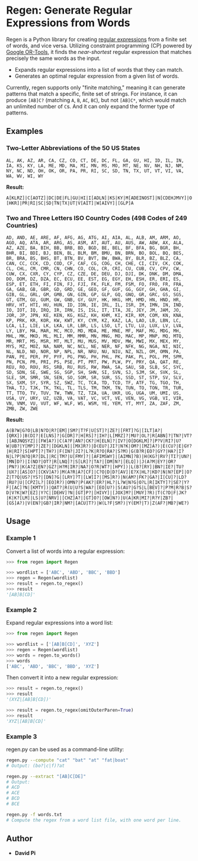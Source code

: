 # Regen: Generate Regular Expressions from Words

Regen is a Python library for creating [regular expressions](https://en.wikipedia.org/wiki/Regular_expression) from a finite set of words, and vice versa. Utilizing constraint programming (CP) powered by [Google OR-Tools](https://developers.google.com/optimization), it finds the *near-shortest* regular expression that matches precisely the same words as the input.

- Expands regular expressions into a list of words that they can match.
- Generates an optimal regular expression from a given list of words.

Currently, regen supports only "finite matching," meaning it can generate patterns that match a specific, finite set of strings. For instance, it can produce `[AB]C?` (matching `A`, `B`, `AC`, `BC`), but not `[AB]C*`, which would match an unlimited number of `C`s. And it can only expand the former type of patterns.

## Examples

### Two-Letter Abbreviations of the 50 US States

`AL, AK, AZ, AR, CA, CZ, CO, CT, DE, DC, FL, GA, GU, HI, ID, IL, IN, IA, KS, KY, LA, ME, MD, MA, MI, MN, MS, MO, MT, NE, NV, NH, NJ, NM, NY, NC, ND, OH, OK, OR, PA, PR, RI, SC, SD, TN, TX, UT, VT, VI, VA, WA, WV, WI, WY`

**Result:**

`A[KLRZ]|C[AOTZ]|DC|DE|FL|GU|HI|I[ADLN]|KS|KY|M[ADEINOST]|N[CDEHJMVY]|O[HKR]|PR|RI|SC|SD|TN|TX|UT|V[AIT]|W[AIVY]|[GLP]A`

### Two and Three Letters ISO Country Codes (498 Codes of 249 Countries)

```
AD, AND, AE, ARE, AF, AFG, AG, ATG, AI, AIA, AL, ALB, AM, ARM, AO, AGO, AQ, ATA, AR, ARG, AS, ASM, AT, AUT, AU, AUS, AW, ABW, AX, ALA, AZ, AZE, BA, BIH, BB, BRB, BD, BGD, BE, BEL, BF, BFA, BG, BGR, BH, BHR, BI, BDI, BJ, BEN, BL, BLM, BM, BMU, BN, BRN, BO, BOL, BQ, BES, BR, BRA, BS, BHS, BT, BTN, BV, BVT, BW, BWA, BY, BLR, BZ, BLZ, CA, CAN, CC, CCK, CD, COD, CF, CAF, CG, COG, CH, CHE, CI, CIV, CK, COK, CL, CHL, CM, CMR, CN, CHN, CO, COL, CR, CRI, CU, CUB, CV, CPV, CW, CUW, CX, CXR, CY, CYP, CZ, CZE, DE, DEU, DJ, DJI, DK, DNK, DM, DMA, DO, DOM, DZ, DZA, EC, ECU, EE, EST, EG, EGY, EH, ESH, ER, ERI, ES, ESP, ET, ETH, FI, FIN, FJ, FJI, FK, FLK, FM, FSM, FO, FRO, FR, FRA, GA, GAB, GB, GBR, GD, GRD, GE, GEO, GF, GUF, GG, GGY, GH, GHA, GI, GIB, GL, GRL, GM, GMB, GN, GIN, GP, GLP, GQ, GNQ, GR, GRC, GS, SGS, GT, GTM, GU, GUM, GW, GNB, GY, GUY, HK, HKG, HM, HMD, HN, HND, HR, HRV, HT, HTI, HU, HUN, ID, IDN, IE, IRL, IL, ISR, IM, IMN, IN, IND, IO, IOT, IQ, IRQ, IR, IRN, IS, ISL, IT, ITA, JE, JEY, JM, JAM, JO, JOR, JP, JPN, KE, KEN, KG, KGZ, KH, KHM, KI, KIR, KM, COM, KN, KNA, KP, PRK, KR, KOR, KW, KWT, KY, CYM, KZ, KAZ, LA, LAO, LB, LBN, LC, LCA, LI, LIE, LK, LKA, LR, LBR, LS, LSO, LT, LTU, LU, LUX, LV, LVA, LY, LBY, MA, MAR, MC, MCO, MD, MDA, ME, MNE, MF, MAF, MG, MDG, MH, MHL, MK, MKD, ML, MLI, MM, MMR, MN, MNG, MO, MAC, MP, MNP, MQ, MTQ, MR, MRT, MS, MSR, MT, MLT, MU, MUS, MV, MDV, MW, MWI, MX, MEX, MY, MYS, MZ, MOZ, NA, NAM, NC, NCL, NE, NER, NF, NFK, NG, NGA, NI, NIC, NL, NLD, NO, NOR, NP, NPL, NR, NRU, NU, NIU, NZ, NZL, OM, OMN, PA, PAN, PE, PER, PF, PYF, PG, PNG, PH, PHL, PK, PAK, PL, POL, PM, SPM, PN, PCN, PR, PRI, PS, PSE, PT, PRT, PW, PLW, PY, PRY, QA, QAT, RE, REU, RO, ROU, RS, SRB, RU, RUS, RW, RWA, SA, SAU, SB, SLB, SC, SYC, SD, SDN, SE, SWE, SG, SGP, SH, SHN, SI, SVN, SJ, SJM, SK, SVK, SL, SLE, SM, SMR, SN, SEN, SO, SOM, SR, SUR, SS, SSD, ST, STP, SV, SLV, SX, SXM, SY, SYR, SZ, SWZ, TC, TCA, TD, TCD, TF, ATF, TG, TGO, TH, THA, TJ, TJK, TK, TKL, TL, TLS, TM, TKM, TN, TUN, TO, TON, TR, TUR, TT, TTO, TV, TUV, TW, TWN, TZ, TZA, UA, UKR, UG, UGA, UM, UMI, US, USA, UY, URY, UZ, UZB, VA, VAT, VC, VCT, VE, VEN, VG, VGB, VI, VIR, VN, VNM, VU, VUT, WF, WLF, WS, WSM, YE, YEM, YT, MYT, ZA, ZAF, ZM, ZMB, ZW, ZWE
```

**Result:**

```
A(B?W|G?O|LB|N?D|R?[EM]|SM?|T?F|U[ST]?|ZE?|[FRT]?G|[ILT]A?|[QRX])|B(DI?|E[LNS]?|G[DR]?|H[RS]?|IH?|L[MRZ]?|MU?|OL?|R[ABN]?|TN?|VT?|[ABJNQSYZ]|[FW]A?)|C(A?F|AN?|CK?|H[ELN]?|IV?|O[DGKLM]?|P?V|RI?|U?W|UB?|Y[MP]?|ZE?|[DGKLN]|[MX]R?)|D(EU?|JI?|N?K|OM?|[MZ]A?)|E(CU?|E|GY?|H|RI?|S[HPT]?|TH?)|F(IN?|JI?|L?K|R?O|RA?|S?M)|G(B?R|EO?|GY?|HA?|I?N|L?P|N?Q|R?[DL]|RC|TM?|U[FMY]?|[AFIMSWY]|[AIMN]?B)|H(KG?|RV?|TI?|UN?|[MN]D?)|I(ND?|OT?|R[LNQ]?|S[LR]?|TA?|[DM]N?|[ELQ])|J(A?M|EY?|OR?|PN?)|K(A?Z|EN?|GZ?|H?M|IR?|NA?|O?R|WT?|[HPY])|L(B?[RY]|BN?|IE?|TU?|UX?|[AS]O?|[CKV]A?)|M(A?R|A?[CF]|C?O|D|D?[AV]|E?X|HL?|KD?|N|N?[EP]|O?Z|T?Q|US?|YS?|[DN]?G|[LRY]?T|[LW]I?|[MS]R?)|N(AM?|FK?|GA?|I[CU]?|LD?|RU?|U|[CPZ]L?|[EO]R?)|OMN?|P(AK?|ER?|HL?|L?W|N?G|O?L|R[IKTY]?|SE?|Y?F|[AC]?N|[KMTY])|QAT?|R(U|U?S|WA?|[EO]U?)|S(AU?|G?S|L[BEV]?|P?M|R?B|S?D|V?K|W?[EZ]|Y?C|[DEHV]?N|[GT]P?|[HIVY]|[JOX]M?|[MUY]?R)|T(C?D|F|JK?|K|K?[LM]|LS|U?[NRV]|[CHZ]A?|[GT]O?|[OW]N?)|U(A|KR|MI?|R?Y|ZB?|[GS]A?)|V(EN?|GB?|IR?|NM?|[ACU]T?)|W(L?F|SM?)|Y(EM?|T)|Z(AF?|MB?|WE?)
```

## Usage

### Example 1

Convert a list of words into a regular expression:

```python
>>> from regen import Regen

>>> wordlist = ['ABC', 'ABD', 'BBC', 'BBD']
>>> regen = Regen(wordlist)
>>> result = regen.to_regex()
>>> result
'[AB]B[CD]'
```

### Example 2

Expand regular expressions into a word list:

```python
>>> from regen import Regen

>>> wordlist = ['[AB]B[CD]', 'XYZ']
>>> regen = Regen(wordlist)
>>> words = regen.to_words()
>>> words
['ABC', 'ABD', 'BBC', 'BBD', 'XYZ']
```

Then convert it into a new regular expression:

```python
>>> result = regen.to_regex()
>>> result
'(XYZ|[AB]B[CD])'

>>> result = regen.to_regex(omitOuterParen=True)
>>> result
'XYZ|[AB]B[CD]'
```

### Example 3

regen.py can be used as a command-line utility:

```bash
regen.py --compute "cat" "bat" "at" "fat|boat"
# Output: (bo?|c|f)?at

regen.py --extract "[AB]C[DE]"
# Output:
# ACD
# ACE
# BCD
# BCE

regen.py -f words.txt
# Compute the regex from a word list file, with one word per line.
```

## Author

- **David Pi**
